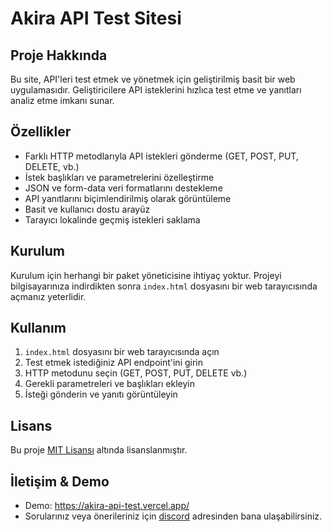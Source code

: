 # Akira API Test Sitesi

## Proje Hakkında

Bu site, API'leri test etmek ve yönetmek için geliştirilmiş basit bir web uygulamasıdır. Geliştiricilere API isteklerini hızlıca test etme ve yanıtları analiz etme imkanı sunar.

## Özellikler

- Farklı HTTP metodlarıyla API istekleri gönderme (GET, POST, PUT, DELETE, vb.)
- İstek başlıkları ve parametrelerini özelleştirme
- JSON ve form-data veri formatlarını destekleme
- API yanıtlarını biçimlendirilmiş olarak görüntüleme
- Basit ve kullanıcı dostu arayüz
- Tarayıcı lokalinde geçmiş istekleri saklama

## Kurulum

Kurulum için herhangi bir paket yöneticisine ihtiyaç yoktur. Projeyi bilgisayarınıza indirdikten sonra `index.html` dosyasını bir web tarayıcısında açmanız yeterlidir.

## Kullanım

1. `index.html` dosyasını bir web tarayıcısında açın
2. Test etmek istediğiniz API endpoint'ini girin
3. HTTP metodunu seçin (GET, POST, PUT, DELETE vb.)
4. Gerekli parametreleri ve başlıkları ekleyin
5. İsteği gönderin ve yanıtı görüntüleyin

## Lisans

Bu proje [MIT Lisansı](LICENSE) altında lisanslanmıştır.

## İletişim & Demo

- Demo: https://akira-api-test.vercel.app/
- Sorularınız veya önerileriniz için [discord](https://discord.com/users/337545269845688361) adresinden bana ulaşabilirsiniz.

